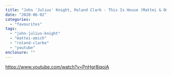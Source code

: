 ```yaml
---
title: "John 'Julius' Knight, Roland Clark - This Is House (Mattei & Omich Extended Remix)"
date: "2020-06-02"
categories: 
  - "favourites"
tags: 
  - "john-julius-knight"
  - "mattei-omich"
  - "roland-clarke"
  - "youtube"
enclosure: ""
---
```


https://www.youtube.com/watch?v=PnHgr8jqojA
